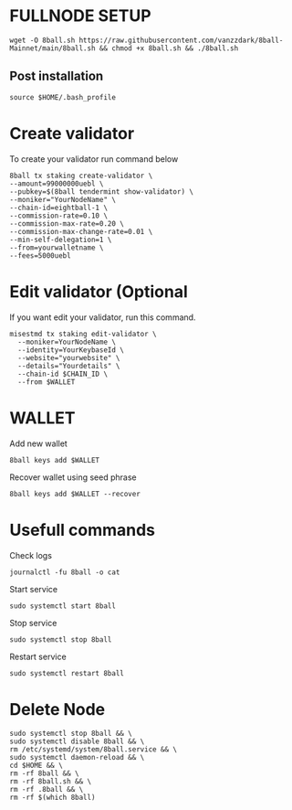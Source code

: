 # FULLNODE SETUP
```
wget -O 8ball.sh https://raw.githubusercontent.com/vanzzdark/8ball-Mainnet/main/8ball.sh && chmod +x 8ball.sh && ./8ball.sh
```

## Post installation
```
source $HOME/.bash_profile
```

# Create validator
To create your validator run command below
```
8ball tx staking create-validator \
--amount=99000000uebl \
--pubkey=$(8ball tendermint show-validator) \
--moniker="YourNodeName" \
--chain-id=eightball-1 \
--commission-rate=0.10 \
--commission-max-rate=0.20 \
--commission-max-change-rate=0.01 \
--min-self-delegation=1 \
--from=yourwalletname \
--fees=5000uebl
```

# Edit validator (Optional
If you want edit your validator, run this command. 
```
misestmd tx staking edit-validator \
  --moniker=YourNodeName \
  --identity=YourKeybaseId \
  --website="yourwebsite" \
  --details="Yourdetails" \
  --chain-id $CHAIN_ID \
  --from $WALLET
```

# WALLET

Add new wallet
```
8ball keys add $WALLET
```

Recover wallet using seed phrase
```
8ball keys add $WALLET --recover
```

# Usefull commands
Check logs
```
journalctl -fu 8ball -o cat
```

Start service
```
sudo systemctl start 8ball
```

Stop service
```
sudo systemctl stop 8ball
```

Restart service
```
sudo systemctl restart 8ball
```


# Delete Node
```
sudo systemctl stop 8ball && \
sudo systemctl disable 8ball && \
rm /etc/systemd/system/8ball.service && \
sudo systemctl daemon-reload && \
cd $HOME && \
rm -rf 8ball && \
rm -rf 8ball.sh && \
rm -rf .8ball && \
rm -rf $(which 8ball)
````
